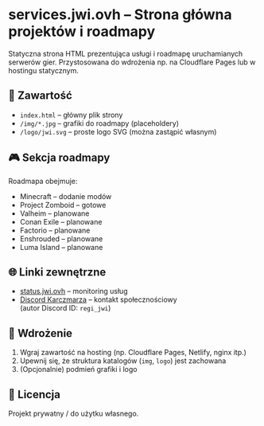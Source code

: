# services.jwi.ovh – Strona główna projektów i roadmapy

Statyczna strona HTML prezentująca usługi i roadmapę uruchamianych serwerów gier. Przystosowana do wdrożenia np. na Cloudflare Pages lub w hostingu statycznym.

## 🧩 Zawartość

- `index.html` – główny plik strony
- `/img/*.jpg` – grafiki do roadmapy (placeholdery)
- `/logo/jwi.svg` – proste logo SVG (można zastąpić własnym)

## 🎮 Sekcja roadmapy

Roadmapa obejmuje:

- Minecraft – dodanie modów
- Project Zomboid – gotowe
- Valheim – planowane
- Conan Exile – planowane
- Factorio – planowane
- Enshrouded – planowane
- Luma Island – planowane

## 🌐 Linki zewnętrzne

- [status.jwi.ovh](https://status.jwi.ovh) – monitoring usług
- [Discord Karczmarza](https://discord.gg/5GsTNTRh) – kontakt społecznościowy  
  (autor Discord ID: `regi_jwi`)

## 🚀 Wdrożenie

1. Wgraj zawartość na hosting (np. Cloudflare Pages, Netlify, nginx itp.)
2. Upewnij się, że struktura katalogów (`img`, `logo`) jest zachowana
3. (Opcjonalnie) podmień grafiki i logo

## 📄 Licencja

Projekt prywatny / do użytku własnego.